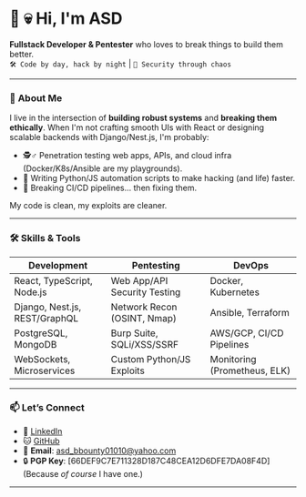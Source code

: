 # :japanese_ogre: :skull: Hi, I'm ASD 
**Fullstack Developer & Pentester** who loves to break things to build them better.  
`🛠️ Code by day, hack by night` | `🔐 Security through chaos`  

---

### 💼 **About Me**  
I live in the intersection of **building robust systems** and **breaking them ethically**. When I'm not crafting smooth UIs with React or designing scalable backends with Django/Nest.js, I'm probably:  
- 🕵️♂️ Penetration testing web apps, APIs, and cloud infra (Docker/K8s/Ansible are my playgrounds).  
- 🧩 Writing Python/JS automation scripts to make hacking (and life) faster.  
- 🔄 Breaking CI/CD pipelines... then fixing them.  

My code is clean, my exploits are cleaner.  

---

### 🛠️ **Skills & Tools**  

| **Development**              | **Pentesting**               | **DevOps**                   |  
|-------------------------------|-------------------------------|------------------------------|  
| React, TypeScript, Node.js   | Web App/API Security Testing | Docker, Kubernetes           |  
| Django, Nest.js, REST/GraphQL| Network Recon (OSINT, Nmap)  | Ansible, Terraform           |  
| PostgreSQL, MongoDB          | Burp Suite, SQLi/XSS/SSRF    | AWS/GCP, CI/CD Pipelines     |  
| WebSockets, Microservices    | Custom Python/JS Exploits    | Monitoring (Prometheus, ELK) |  

---

### 📫 **Let’s Connect**  
- 💼 [LinkedIn](https://linkedin.com/in/fsociety)  
- 🐱 [GitHub](https://github.com/ASDlikeS)  
- 📧 **Email**: asd_bbounty01010@yahoo.com  
- 🔒 **PGP Key**: [66DEF9C7E711328D187C48CEA12D6DFE7DA08F4D] (Because *of course* I have one.)  

---
